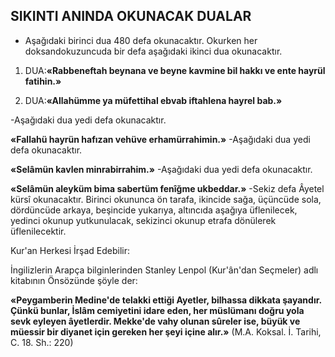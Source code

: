 ## SIKINTI ANINDA OKUNACAK DUALAR

-  Aşağıdaki birinci dua 480 defa okunacaktır. Okurken her doksandokuzuncuda bir defa aşağıdaki ikinci dua okunacaktır.

1. DUA:**«Rabbeneftah beynana ve beyne kav­mine bil hakkı ve ente hayrül fatihin.»**

2. DUA:**«Allahümme ya müfettihal ebvab iftahlena hayrel bab.»**

-Aşağıdaki dua yedi defa okunacaktır.

**«Fallahü hayrün hafızan vehüve erhamürrahimin.»**
-Aşağıdaki dua yedi defa okunacaktır.

**«Selâmün kavlen minrabirrahim.»**
-Aşağıdaki dua yedi defa okunacaktır.

**«Selâmün aleyküm bima sabertüm fenîğme ukbeddar.»**
-Sekiz defa Âyetel kürsî okunacaktır. Birinci okununca ön tarafa, ikincide sağa, üçüncüde sola, dördüncüde arkaya, beşincide yukarıya, altıncıda aşağıya üflenilecek, yedinci okunup yutkunulacak, sekizinci okunup etrafa dönülerek üflenilecektir.

Kur'an Herkesi İrşad Edebilir:

İngilizlerin Arapça bilginlerinden Stanley Lenpol (Kur'ân'dan Seçmeler) adlı kitabının Ön­sözünde şöyle der:

**«Peygamberin Medine'de telakki ettiği Ayet­ler, bilhassa dikkata şayandır. Çünkü bunlar, İs­lâm cemiyetini idare eden, her müslümanı doğ­ru yola sevk eyleyen âyetlerdir. Mekke'de vahy olunan sûreler ise, büyük ve müessir bir diya­net için gereken her şeyi içine alır.»**
(M.A. Koksal. İ. Tarihi, C. 18. Sh.: 220)
